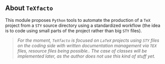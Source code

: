 About `TeXfacto`
----------------

This module proposes `Python` tools to automate the production of a `TeX` project from a `STY` source directory using a standardized workflow (the idea is to code using small parts of the project rather than big `STY` files).

> *For the moment, `TeXfacto` is focused on `LaTeX` projects using `STY` files on the coding side with written documentation management via `TEX` files, resource files being possible.. The case of classes will be implemented later, as the author does not use this kind of stuff yet.*
